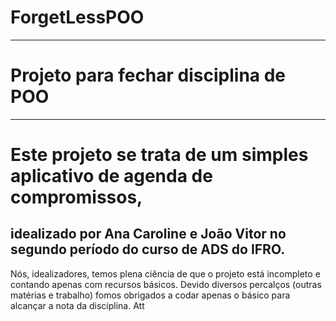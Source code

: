 # ForgetLessPOO
-------------------------
# Projeto para fechar disciplina de POO
--------------------------------------------
# Este projeto se trata de um simples aplicativo de agenda de compromissos, 
 idealizado por Ana Caroline e João Vitor no segundo período do curso de ADS do IFRO.
-------------------------------------------
Nós, idealizadores, temos plena ciência de que o projeto está incompleto e
contando apenas com recursos básicos.
Devido diversos percalços (outras matérias e trabalho) fomos obrigados a 
codar apenas o básico para alcançar a nota da disciplina. 
Att

